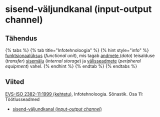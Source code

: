 # sisend-väljundkanal \(input-output channel\)

## Tähendus

{% tabs %}
{% tab title="Infotehnoloogia" %}
{% hint style="info" %}
[funktsionaalüksus](funktsionaalueksus-functional-unit.md) \(_functional unit_\), mis tagab [andmete ](andmed-data.md)\(_data_\) teisalduse \(_transfer_\) [sisemälu](sisemaelu-internal-storage.md) \(_internal storage_\) ja [välisseadmete](vaelisseadmed-peripheral-equipment.md) \(_peripheral equipment_\) vahel.
{% endhint %}
{% endtab %}
{% endtabs %}

## Viited

[EVS-ISO 2382-11:1999 \(kehtetu\)](https://www.evs.ee/et/evs-iso-2382-11-1999), Infotehnoloogia. Sõnastik. Osa 11: Töötlusseadmed

* [sisend-väljundkanal \(_input-output channel_\)](https://www.eki.ee/dict/its/index.cgi?Q=D1D245C7-6C03-1014-88DC-FC5F0DBED45A&F=GUID&C01=1&C02=0&C10=1)

